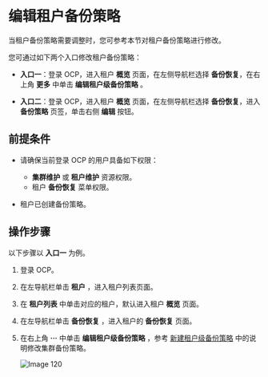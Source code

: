 # 编辑租户备份策略

当租户备份策略需要调整时，您可参考本节对租户备份策略进行修改。

您可通过如下两个入口修改租户备份策略：

* **入口一**：登录 OCP，进入租户 **概览** 页面，在左侧导航栏选择 **备份恢复**，在右上角 **更多** 中单击 **编辑租户级备份策略** 。

* **入口二**：登录 OCP，进入租户 **概览** 页面，在左侧导航栏选择 **备份恢复**，进入 **备份策略** 页签，单击右侧 **编辑** 按钮。

## 前提条件

* 请确保当前登录 OCP 的用户具备如下权限：

  * **集群维护** 或 **租户维护** 资源权限。
  * 租户 **备份恢复** 菜单权限。

* 租户已创建备份策略。

## 操作步骤

以下步骤以 **入口一** 为例。

1. 登录 OCP。

2. 在左导航栏单击 **租户** ，进入租户列表页面。

3. 在 **租户列表** 中单击对应的租户，默认进入租户 **概览** 页面。

4. 在左导航栏单击 **备份恢复** ，进入租户的 **备份恢复** 页面。

5. 在右上角 **···** 中单击 **编辑租户级备份策略** ，参考 [新建租户级备份策略](../200.manage-tenant-backup-strategy/100.creat-a-tenant-backup-stategy.md) 中的说明修改集群备份策略。

   ![Image 120](https://obbusiness-private.oss-cn-shanghai.aliyuncs.com/doc/img/ocp/410/%E7%BC%96%E8%BE%91%E9%9B%86%E7%BE%A4%E5%A4%87%E4%BB%BD%E7%AD%96%E7%95%A5.png)

